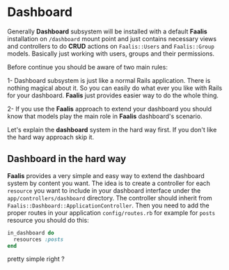 # Dashboard
Generally **Dashboard** subsystem will be installed with a default **Faalis** installation on `/dashboard`
mount point and just contains necessary views and controllers to do **CRUD** actions on `Faalis::Users` and
`Faalis::Group` models. Basically just working with users, groups and their permissions.

Before continue you should be aware of two main rules:

1- Dashboard subsystem is just like a normal Rails application. There is nothing magical about it. So
you can easily do what ever you like with Rails for your dashboard. **Faalis** just provides easier
way to do the whole thing.

2- If you use the **Faalis** approach to extend your dashboard you should know that models play the main role
in **Faalis** dashboard's scenario.

Let's explain the **dashboard** system in the hard way first. If you don't like the hard way approach skip
it.

## Dashboard in the hard way

**Faalis** provides a very simple and easy way to extend the dashboard system by content you want. The idea is
to create a controller for each `resource` you want to include in your dashboard interface under the `app/controllers/dashboard`
directory. The controller should inherit from `Faalis::Dashboard::ApplicationController`. Then you need to add
the proper routes in your application `config/routes.rb` for example for `posts` resource you should do this:


```ruby
in_dashboard do
  resources :posts
end
```

pretty simple right ?
